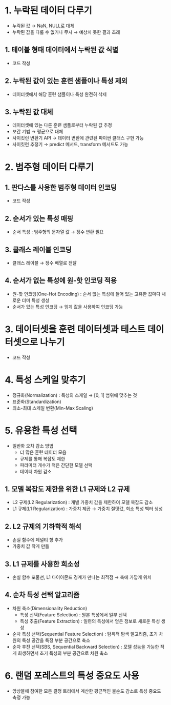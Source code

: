 # 1. 누락된 데이터 다루기

- 누락된 값 → NaN, NULL로 대체
- 누락된 값을 다룰 수 없거나 무시 → 예상치 못한 결과 초래

## 1. 테이블 형태 데이터에서 누락된 값 식별

- 코드 작성

## 2. 누락된 값이 있는 훈련 샘플이나 특성 제외

- 데이터셋에서 해당 훈련 샘플이나 특성 완전히 삭제

## 3. 누락된 값 대체

- 데이터셋에 있는 다른 훈련 샘플로부터 누락된 값 추정
- 보간 기법 → 평균으로 대체
- 사이킷런 변환기 API → 데이터 변환에 관련된 파이썬 클래스 구현 가능
- 사이킷런 추정기 → predict 메서드, transform 메서드도 가능

# 2. 범주형 데이터 다루기

## 1. 판다스를 사용한 범주형 데이터 인코딩

- 코드 작성

## 2. 순서가 있는 특성 매핑

- 순서 특성 : 범주형의 문자열 값 → 정수 변환 필요

## 3. 클래스 레이블 인코딩

- 클래스 레이블 → 정수 배열로 전달

## 4. 순서가 없는 특성에 원-핫 인코딩 적용

- 원-핫 인코딩(One-Hot Encoding) : 순서 없는 특성에 들어 있는 고유한 값마다 새로운 더미 특성 생성
- 순서가 있는 특성 인코딩 → 임계 값을 사용하여 인코딩 가능

# 3. 데이터셋을 훈련 데이터셋과 테스트 데이터셋으로 나누기

- 코드 작성

# 4. 특성 스케일 맞추기

- 정규화(Normalization) : 특성의 스케일 → [0, 1] 범위에 맞추는 것
- 표준화(Standardization)
- 최소-최대 스케일 변환(Min-Max Scaling)

# 5. 유용한 특성 선택

- 일반화 오차 감소 방법
    - 더 많은 훈련 데이터 모음
    - 규제를 통해 복잡도 제한
    - 파라미터 개수가 적은 간단한 모델 선택
    - 데이터 차원 감소

## 1. 모델 복잡도 제한을 위한 L1 규제와 L2 규제

- L2 규제(L2 Regularization) : 개별 가중치 값을 제한하여 모델 복잡도 감소
- L1 규제(L1 Regularization) : 가중치 제곱 → 가중치 절댓값, 희소 특성 벡터 생성

## 2. L2 규제의 기하학적 해석

- 손실 함수에 페널티 항 추가
- 가중치 값 작게 만듦

## 3. L1 규제를 사용한 희소성

- 손실 함수 포물선, L1 다이아몬드 경계가 만나는 최적점 → 축에 가깝게 위치

## 4. 순차 특성 선택 알고리즘

- 차원 축소(Dimensionality Reduction)
    - 특성 선택(Feature Selection) : 원본 특성에서 일부 선택
    - 특성 추출(Feature Extraction) : 일련의 특성에서 얻은 정보로 새로운 특성 생성
- 순차 특성 선택(Sequential Feature Selection) : 탐욕적 탐색 알고리즘, 초기 차원의 특성 공간을 특정 부분 공간으로 축소
- 순차 후진 선택(SBS, Sequential Backward Selection) : 모델 성능을 가능한 적게 희생하면서 초기 특성의 부분 공간으로 차원 축소

# 6. 랜덤 포레스트의 특성 중요도 사용

- 앙상블에 참여한 모든 결정 트리에서 계산한 평균적인 불순도 감소로 특성 중요도 측정 가능